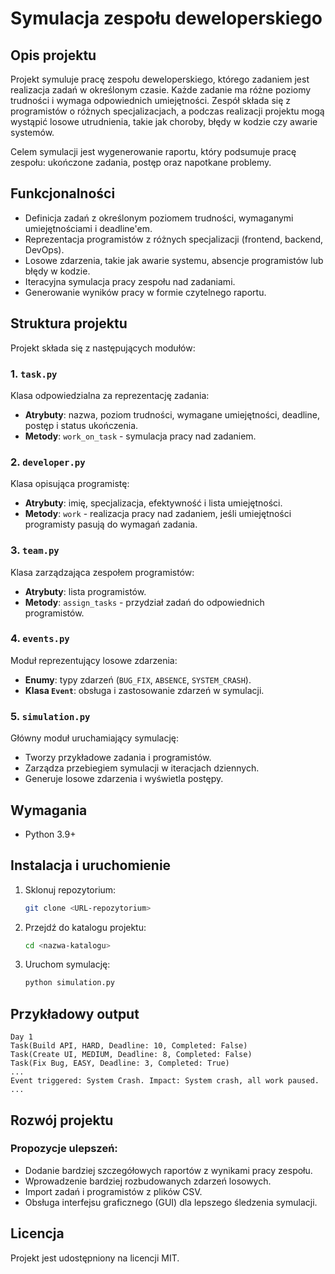 # Symulacja zespołu deweloperskiego

## Opis projektu
Projekt symuluje pracę zespołu deweloperskiego, którego zadaniem jest realizacja zadań w określonym czasie. Każde zadanie ma różne poziomy trudności i wymaga odpowiednich umiejętności. Zespół składa się z programistów o różnych specjalizacjach, a podczas realizacji projektu mogą wystąpić losowe utrudnienia, takie jak choroby, błędy w kodzie czy awarie systemów.

Celem symulacji jest wygenerowanie raportu, który podsumuje pracę zespołu: ukończone zadania, postęp oraz napotkane problemy.

## Funkcjonalności
- Definicja zadań z określonym poziomem trudności, wymaganymi umiejętnościami i deadline'em.
- Reprezentacja programistów z różnych specjalizacji (frontend, backend, DevOps).
- Losowe zdarzenia, takie jak awarie systemu, absencje programistów lub błędy w kodzie.
- Iteracyjna symulacja pracy zespołu nad zadaniami.
- Generowanie wyników pracy w formie czytelnego raportu.

## Struktura projektu
Projekt składa się z następujących modułów:

### 1. `task.py`
Klasa odpowiedzialna za reprezentację zadania:
- **Atrybuty**: nazwa, poziom trudności, wymagane umiejętności, deadline, postęp i status ukończenia.
- **Metody**: `work_on_task` - symulacja pracy nad zadaniem.

### 2. `developer.py`
Klasa opisująca programistę:
- **Atrybuty**: imię, specjalizacja, efektywność i lista umiejętności.
- **Metody**: `work` - realizacja pracy nad zadaniem, jeśli umiejętności programisty pasują do wymagań zadania.

### 3. `team.py`
Klasa zarządzająca zespołem programistów:
- **Atrybuty**: lista programistów.
- **Metody**: `assign_tasks` - przydział zadań do odpowiednich programistów.

### 4. `events.py`
Moduł reprezentujący losowe zdarzenia:
- **Enumy**: typy zdarzeń (`BUG_FIX`, `ABSENCE`, `SYSTEM_CRASH`).
- **Klasa `Event`**: obsługa i zastosowanie zdarzeń w symulacji.

### 5. `simulation.py`
Główny moduł uruchamiający symulację:
- Tworzy przykładowe zadania i programistów.
- Zarządza przebiegiem symulacji w iteracjach dziennych.
- Generuje losowe zdarzenia i wyświetla postępy.

## Wymagania
- Python 3.9+

## Instalacja i uruchomienie
1. Sklonuj repozytorium:
   ```bash
   git clone <URL-repozytorium>
   ```
2. Przejdź do katalogu projektu:
   ```bash
   cd <nazwa-katalogu>
   ```
3. Uruchom symulację:
   ```bash
   python simulation.py
   ```

## Przykładowy output
```
Day 1
Task(Build API, HARD, Deadline: 10, Completed: False)
Task(Create UI, MEDIUM, Deadline: 8, Completed: False)
Task(Fix Bug, EASY, Deadline: 3, Completed: True)
...
Event triggered: System Crash. Impact: System crash, all work paused.
...
```

## Rozwój projektu
### Propozycje ulepszeń:
- Dodanie bardziej szczegółowych raportów z wynikami pracy zespołu.
- Wprowadzenie bardziej rozbudowanych zdarzeń losowych.
- Import zadań i programistów z plików CSV.
- Obsługa interfejsu graficznego (GUI) dla lepszego śledzenia symulacji.

## Licencja
Projekt jest udostępniony na licencji MIT.

